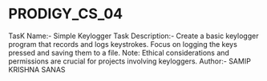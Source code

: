 # PRODIGY_CS_04
TasK Name:- Simple Keylogger
Task Description:- Create a basic keylogger program that records and logs keystrokes. Focus on logging the keys pressed and saving them to a file. Note: Ethical considerations and permissions are crucial for projects involving keyloggers.
Author:- SAMIP KRISHNA SANAS
